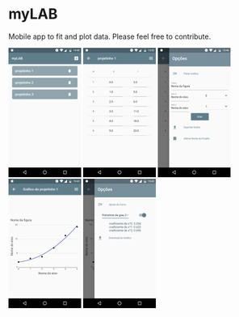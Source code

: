 # myLAB

Mobile app to fit and plot data.
Please feel free to contribute.

<img src="https://github.com/bentoavb/mylab/blob/master/images/img1.png" width="144" height="256" /> <img src="https://github.com/bentoavb/mylab/blob/master/images/img2.png" width="144" height="256" /> <img src="https://github.com/bentoavb/mylab/blob/master/images/img3.png" width="144" height="256" /> <img src="https://github.com/bentoavb/mylab/blob/master/images/img4.png" width="144" height="256" /> <img src="https://github.com/bentoavb/mylab/blob/master/images/img5.png" width="144" height="256" />